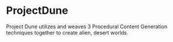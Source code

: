 # ProjectDune
Project Dune utilizes and weaves 3 Procedural Content Generation techniques together to create alien, desert worlds.
